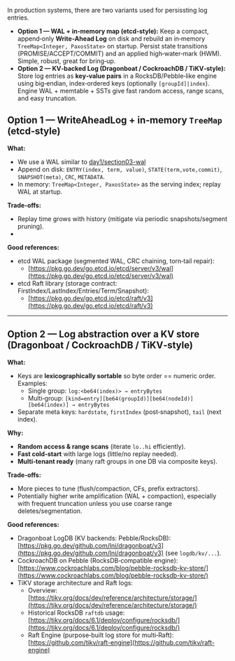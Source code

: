 
In production systems, there are two variants used for 
persissting log entries.

* **Option 1 — WAL + in‑memory map (etcd‑style):** Keep a compact, append‑only **Write‑Ahead Log** on disk and rebuild an in‑memory `TreeMap<Integer, PaxosState>` on startup. Persist state transitions (PROMISE/ACCEPT/COMMIT) and an applied high‑water‑mark (HWM). Simple, robust, great for bring‑up.
* **Option 2 — KV‑backed Log (Dragonboat / CockroachDB / TiKV‑style):** Store log entries as **key‑value pairs** in a RocksDB/Pebble‑like engine using big‑endian, index‑ordered keys (optionally `[groupId]|index`). Engine WAL + memtable + SSTs give fast random access, range scans, and easy truncation.


## Option 1 — WriteAheadLog + in‑memory `TreeMap` (etcd‑style)

**What:**
* We use a WAL similar to [day1/section03-wal](../day1/section03-wal/)
* Append on disk: `ENTRY(index, term, value)`, `STATE(term,vote,commit)`, `SNAPSHOT(meta)`, `CRC`, `METADATA`.
* In memory: `TreeMap<Integer, PaxosState>` as the serving index; replay WAL at startup.

**Trade‑offs:**

* Replay time grows with history (mitigate via periodic snapshots/segment pruning).
* 
**Good references:**

* etcd WAL package (segmented WAL, CRC chaining, torn‑tail repair):
    * [https://pkg.go.dev/go.etcd.io/etcd/server/v3/wal](https://pkg.go.dev/go.etcd.io/etcd/server/v3/wal)
* etcd Raft library (storage contract: FirstIndex/LastIndex/Entries/Term/Snapshot):
    * [https://pkg.go.dev/go.etcd.io/etcd/raft/v3](https://pkg.go.dev/go.etcd.io/etcd/raft/v3)

---

## Option 2 — Log abstraction over a KV store (Dragonboat / CockroachDB / TiKV‑style)

**What:**

* Keys are **lexicographically sortable** so byte order == numeric order. Examples:
    * Single group: `log:<be64(index)> → entryBytes`
    * Multi‑group: `[kind=entry][be64(groupId)][be64(nodeId)][be64(index)] → entryBytes`
* Separate meta keys: `hardstate`, `firstIndex` (post‑snapshot), `tail` (next index).

**Why:**

* **Random access & range scans** (iterate `lo..hi` efficiently).
* **Fast cold‑start** with large logs (little/no replay needed).
* **Multi‑tenant ready** (many raft groups in one DB via composite keys).

**Trade‑offs:**

* More pieces to tune (flush/compaction, CFs, prefix extractors).
* Potentially higher write amplification (WAL + compaction), especially with frequent truncation unless you use coarse range deletes/segmentation.

**Good references:**

* Dragonboat LogDB (KV backends: Pebble/RocksDB): [https://pkg.go.dev/github.com/lni/dragonboat/v3](https://pkg.go.dev/github.com/lni/dragonboat/v3) (see `logdb/kv/...`).
* CockroachDB on Pebble (RocksDB‑compatible engine): [https://www.cockroachlabs.com/blog/pebble-rocksdb-kv-store/](https://www.cockroachlabs.com/blog/pebble-rocksdb-kv-store/)
* TiKV storage architecture and Raft logs:
    * Overview: [https://tikv.org/docs/dev/reference/architecture/storage/](https://tikv.org/docs/dev/reference/architecture/storage/)
    * Historical RocksDB `raftdb` usage: [https://tikv.org/docs/6.1/deploy/configure/rocksdb/](https://tikv.org/docs/6.1/deploy/configure/rocksdb/)
    * Raft Engine (purpose‑built log store for multi‑Raft): [https://github.com/tikv/raft-engine](https://github.com/tikv/raft-engine)
